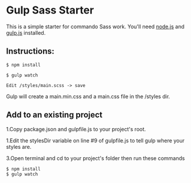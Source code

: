 # Gulp Sass Starter

This is a simple starter for commando Sass work. You'll need [node.js](http://nodejs.org/) and [gulp.js](http://gulpjs.com/) installed.

## Instructions:
 
	$ npm install

	$ gulp watch

	Edit /styles/main.scss -> save

Gulp will create a main.min.css and a main.css file in the /styles dir.

## Add to an existing project

1.Copy package.json and gulpfile.js to your project's root.

1.Edit the stylesDir variable on line #9 of gulpfile.js to tell gulp where your styles are.

3.Open terminal and cd to your project's folder then run these commands

	$ npm install
	$ gulp watch